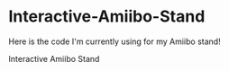 Interactive-Amiibo-Stand
========================
Here is the code I'm currently using for my Amiibo stand!

Interactive Amiibo Stand

